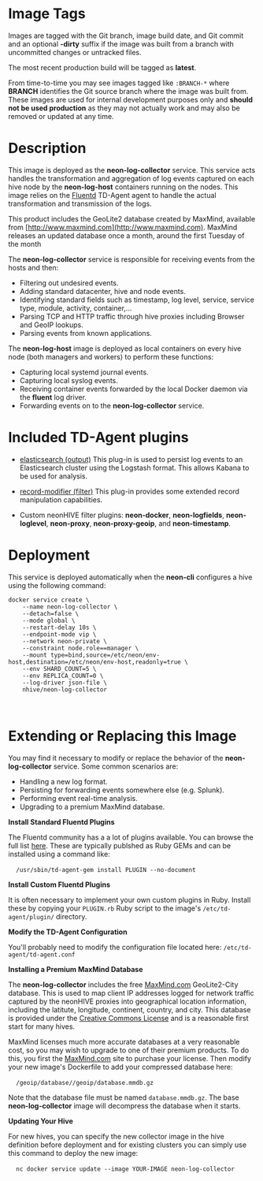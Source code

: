 # Image Tags

Images are tagged with the Git branch, image build date, and Git commit and an optional **-dirty** suffix if the image was built from a branch with uncommitted changes or untracked files.

The most recent production build will be tagged as **latest**.

From time-to-time you may see images tagged like `:BRANCH-*` where **BRANCH** identifies the Git source branch where the image was built from.  These images are used for internal development purposes only and **should not be used production** as they may not actually work and may also be removed or updated at any time.

# Description

This image is deployed as the **neon-log-collector** service.  This service acts handles the transformation and aggregation of log events captured on each hive node by the **neon-log-host** containers running on the nodes.  This image relies on the [Fluentd](http://www.fluentd.org/) TD-Agent agent to handle the actual transformation and transmission of the logs.

This product includes the GeoLite2 database created by MaxMind, available from [http://www.maxmind.com](http://www.maxmind.com).  MaxMind releases an updated database once a month, around the first Tuesday of the month

The **neon-log-collector** service is responsible for receiving events from the hosts and then:

* Filtering out undesired events.
* Adding standard datacenter, hive and node events.
* Identifying standard fields such as timestamp, log level, service, service type, module, activity, container,...
* Parsing TCP and HTTP traffic through hive proxies including Browser and GeoIP lookups.
* Parsing events from known applications.

The **neon-log-host** image is deployed as local containers on every hive node (both managers and workers) to perform these functions:

* Capturing local systemd journal events.
* Capturing local syslog events.
* Receiving container events forwarded by the local Docker daemon via the **fluent** log driver.
* Forwarding events on to the **neon-log-collector** service.

# Included TD-Agent plugins

* [elasticsearch (output)](https://github.com/uken/fluent-plugin-elasticsearch) This plug-in is used to persist log events to an Elasticsearch cluster using the Logstash format.  This allows Kabana to be used for analysis.

* [record-modifier (filter)](https://github.com/repeatedly/fluent-plugin-record-modifier) This plug-in provides some extended record manipulation capabilities.

* Custom neonHIVE filter plugins: **neon-docker**, **neon-logfields**, **neon-loglevel**, **neon-proxy**, **neon-proxy-geoip**, and **neon-timestamp**.

# Deployment

This service is deployed automatically when the **neon-cli** configures a hive using the following command:

````
docker service create \
    --name neon-log-collector \
    --detach=false \
    --mode global \
    --restart-delay 10s \
    --endpoint-mode vip \
    --network neon-private \
    --constraint node.role==manager \
    --mount type=bind,source=/etc/neon/env-host,destination=/etc/neon/env-host,readonly=true \
    --env SHARD_COUNT=5 \
    --env REPLICA_COUNT=0 \
    --log-driver json-file \
    nhive/neon-log-collector
````
&nbsp;
# Extending or Replacing this Image

You may find it necessary to modify or replace the behavior of the **neon-log-collector** service.  Some common scenarios are:

* Handling a new log format.
* Persisting for forwarding events somewhere else (e.g. Splunk).
* Performing event real-time analysis.
* Upgrading to a premium MaxMind database.

**Install Standard Fluentd Plugins**

The Fluentd community has a a lot of plugins available.  You can browse the full list [here](http://www.fluentd.org/plugins).  These are typically publshed as Ruby GEMs and can be installed using a command like:

&nbsp;&nbsp;&nbsp;&nbsp;`/usr/sbin/td-agent-gem install PLUGIN --no-document`

**Install Custom Fluentd Plugins**

It is often necessary to implement your own custom plugins in Ruby.  Install these by copying your `PLUGIN.rb` Ruby script to the image's `/etc/td-agent/plugin/` directory.

**Modify the TD-Agent Configuration**

You'll probably need to modify the configuration file located here: `/etc/td-agent/td-agent.conf`

**Installing a Premium MaxMind Database**

The **neon-log-collector** includes the free [MaxMind.com](http://maxmind.com) GeoLite2-City database.  This is used to map client IP addresses logged for network traffic captured by the neonHIVE proxies into geographical location information, including the latitute, longitude, continent, country, and city.  This database is provided under the [Creative Commons License](https://creativecommons.org/licenses/by-sa/4.0/) and is a reasonable first start for many hives.

MaxMind licenses much more accurate databases at a very reasonable cost, so you may wish to upgrade to one of their premium products.  To do this, you first the [MaxMind.com](http://maxmind.com) site to purchase your license.  Then modify your new image's Dockerfile to add your compressed database here:

&nbsp;&nbsp;&nbsp;&nbsp;`/geoip/database//geoip/database.mmdb.gz`

Note that the database file must be named `database.mmdb.gz`.  The base **neon-log-collector** image will decompress the database when it starts.

**Updating Your Hive**

For new hives, you can specify the new collector image in the hive definition before deployment and for existing clusters you can simply use this command to deploy the new image:

&nbsp;&nbsp;&nbsp;&nbsp;`nc docker service update --image YOUR-IMAGE neon-log-collector`
